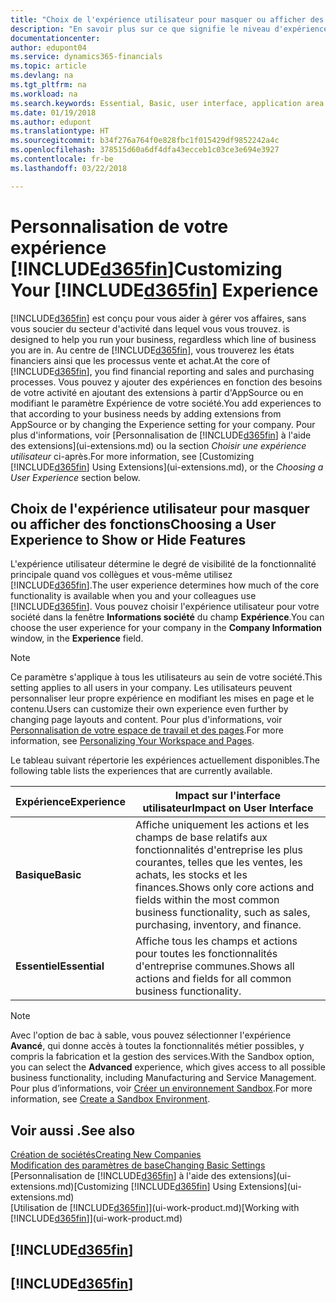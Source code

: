 ```yaml
---
title: "Choix de l'expérience utilisateur pour masquer ou afficher des fonctions avancées | Microsoft Docs"
description: "En savoir plus sur ce que signifie le niveau d'expérience Basique et Essentiel pour l'interface utilisateur, les domaines d'application, et votre société dans Dynamics 365 Business edition."
documentationcenter: 
author: edupont04
ms.service: dynamics365-financials
ms.topic: article
ms.devlang: na
ms.tgt_pltfrm: na
ms.workload: na
ms.search.keywords: Essential, Basic, user interface, application area
ms.date: 01/19/2018
ms.author: edupont
ms.translationtype: HT
ms.sourcegitcommit: b34f276a764f0e828fbc1f015429df9852242a4c
ms.openlocfilehash: 378515d60a6df4dfa43ecceb1c03ce3e694e3927
ms.contentlocale: fr-be
ms.lasthandoff: 03/22/2018

---
```

# <a name="customizing-your-included365finincludesd365finmdmd-experience"></a><span data-ttu-id="7d675-103">Personnalisation de votre expérience [!INCLUDE[d365fin](includes/d365fin_md.md)]</span><span class="sxs-lookup"><span data-stu-id="7d675-103">Customizing Your [!INCLUDE[d365fin](includes/d365fin_md.md)] Experience</span></span>
[!INCLUDE[d365fin](includes/d365fin_md.md)]<span data-ttu-id="7d675-104"> est conçu pour vous aider à gérer vos affaires, sans vous soucier du secteur d'activité dans lequel vous vous trouvez.</span><span class="sxs-lookup"><span data-stu-id="7d675-104"> is designed to help you run your business, regardless which line of business you are in.</span></span> <span data-ttu-id="7d675-105">Au centre de [!INCLUDE[d365fin](includes/d365fin_md.md)], vous trouverez les états financiers ainsi que les processus vente et achat.</span><span class="sxs-lookup"><span data-stu-id="7d675-105">At the core of [!INCLUDE[d365fin](includes/d365fin_md.md)], you find financial reporting and sales and purchasing processes.</span></span> <span data-ttu-id="7d675-106">Vous pouvez y ajouter des expériences en fonction des besoins de votre activité en ajoutant des extensions à partir d'AppSource ou en modifiant le paramètre Expérience de votre société.</span><span class="sxs-lookup"><span data-stu-id="7d675-106">You add experiences to that according to your business needs by adding extensions from AppSource or by changing the Experience setting for your company.</span></span> <span data-ttu-id="7d675-107">Pour plus d'informations, voir [Personnalisation de [!INCLUDE[d365fin](includes/d365fin_md.md)] à l'aide des extensions](ui-extensions.md) ou la section *Choisir une expérience utilisateur* ci-après.</span><span class="sxs-lookup"><span data-stu-id="7d675-107">For more information, see [Customizing [!INCLUDE[d365fin](includes/d365fin_md.md)] Using Extensions](ui-extensions.md), or the *Choosing a User Experience* section below.</span></span>

## <a name="choosing-a-user-experience-to-show-or-hide-features"></a><span data-ttu-id="7d675-108">Choix de l'expérience utilisateur pour masquer ou afficher des fonctions</span><span class="sxs-lookup"><span data-stu-id="7d675-108">Choosing a User Experience to Show or Hide Features</span></span>
<span data-ttu-id="7d675-109">L'expérience utilisateur détermine le degré de visibilité de la fonctionnalité principale quand vos collègues et vous-même utilisez [!INCLUDE[d365fin](includes/d365fin_md.md)].</span><span class="sxs-lookup"><span data-stu-id="7d675-109">The user experience determines how much of the core functionality is available when you and your colleagues use [!INCLUDE[d365fin](includes/d365fin_md.md)].</span></span> <span data-ttu-id="7d675-110">Vous pouvez choisir l'expérience utilisateur pour votre société dans la fenêtre **Informations société** du champ **Expérience**.</span><span class="sxs-lookup"><span data-stu-id="7d675-110">You can choose the user experience for your company in the **Company Information** window, in the **Experience** field.</span></span>

> [!NOTE]  
> <span data-ttu-id="7d675-111">Ce paramètre s'applique à tous les utilisateurs au sein de votre société.</span><span class="sxs-lookup"><span data-stu-id="7d675-111">This setting applies to all users in your company.</span></span> <span data-ttu-id="7d675-112">Les utilisateurs peuvent personnaliser leur propre expérience en modifiant les mises en page et le contenu.</span><span class="sxs-lookup"><span data-stu-id="7d675-112">Users can customize their own experience even further by changing page layouts and content.</span></span> <span data-ttu-id="7d675-113">Pour plus d'informations, voir [Personnalisation de votre espace de travail et des pages](ui-personalization-user.md).</span><span class="sxs-lookup"><span data-stu-id="7d675-113">For more information, see [Personalizing Your Workspace and Pages](ui-personalization-user.md).</span></span>  

<span data-ttu-id="7d675-114">Le tableau suivant répertorie les expériences actuellement disponibles.</span><span class="sxs-lookup"><span data-stu-id="7d675-114">The following table lists the experiences that are currently available.</span></span>

| <span data-ttu-id="7d675-115">Expérience</span><span class="sxs-lookup"><span data-stu-id="7d675-115">Experience</span></span> | <span data-ttu-id="7d675-116">Impact sur l'interface utilisateur</span><span class="sxs-lookup"><span data-stu-id="7d675-116">Impact on User Interface</span></span> |
| --- | --- |
| <span data-ttu-id="7d675-117">**Basique**</span><span class="sxs-lookup"><span data-stu-id="7d675-117">**Basic**</span></span> |<span data-ttu-id="7d675-118">Affiche uniquement les actions et les champs de base relatifs aux fonctionnalités d'entreprise les plus courantes, telles que les ventes, les achats, les stocks et les finances.</span><span class="sxs-lookup"><span data-stu-id="7d675-118">Shows only core actions and fields within the most common business functionality, such as sales, purchasing, inventory, and finance.</span></span> |
| <span data-ttu-id="7d675-119">**Essentiel**</span><span class="sxs-lookup"><span data-stu-id="7d675-119">**Essential**</span></span> |<span data-ttu-id="7d675-120">Affiche tous les champs et actions pour toutes les fonctionnalités d'entreprise communes.</span><span class="sxs-lookup"><span data-stu-id="7d675-120">Shows all actions and fields for all common business functionality.</span></span>|

> [!NOTE]  
> <span data-ttu-id="7d675-121">Avec l'option de bac à sable, vous pouvez sélectionner l'expérience **Avancé**, qui donne accès à toutes la fonctionnalités métier possibles, y compris la fabrication et la gestion des services.</span><span class="sxs-lookup"><span data-stu-id="7d675-121">With the Sandbox option, you can select the **Advanced** experience, which gives access to all possible business functionality, including Manufacturing and Service Management.</span></span> <span data-ttu-id="7d675-122">Pour plus d’informations, voir [Créer un environnement Sandbox](across-how-create-sandbox-environment.md).</span><span class="sxs-lookup"><span data-stu-id="7d675-122">For more information, see [Create a Sandbox Environment](across-how-create-sandbox-environment.md).</span></span>

## <a name="see-also"></a><span data-ttu-id="7d675-123">Voir aussi .</span><span class="sxs-lookup"><span data-stu-id="7d675-123">See also</span></span>
[<span data-ttu-id="7d675-124">Création de sociétés</span><span class="sxs-lookup"><span data-stu-id="7d675-124">Creating New Companies</span></span>](about-new-company.md)  
[<span data-ttu-id="7d675-125">Modification des paramètres de base</span><span class="sxs-lookup"><span data-stu-id="7d675-125">Changing Basic Settings</span></span>](ui-change-basic-settings.md)  
<span data-ttu-id="7d675-126">[Personnalisation de [!INCLUDE[d365fin](includes/d365fin_md.md)] à l'aide des extensions](ui-extensions.md)</span><span class="sxs-lookup"><span data-stu-id="7d675-126">[Customizing [!INCLUDE[d365fin](includes/d365fin_md.md)] Using Extensions](ui-extensions.md)</span></span>  
<span data-ttu-id="7d675-127">[Utilisation de [!INCLUDE[d365fin](includes/d365fin_md.md)]](ui-work-product.md)</span><span class="sxs-lookup"><span data-stu-id="7d675-127">[Working with [!INCLUDE[d365fin](includes/d365fin_md.md)]](ui-work-product.md)</span></span>

## [!INCLUDE[d365fin](includes/free_trial_md.md)]  
## [!INCLUDE[d365fin](includes/training_link_md.md)]

